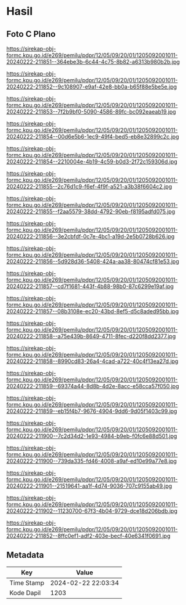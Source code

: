 # Hasil

## Foto C Plano

https://sirekap-obj-formc.kpu.go.id/e269/pemilu/pdpr/12/05/09/20/01/1205092001011-20240222-211851--364ebe3b-6c44-4c75-8b82-a6313b980b2b.jpg

https://sirekap-obj-formc.kpu.go.id/e269/pemilu/pdpr/12/05/09/20/01/1205092001011-20240222-211852--9c108907-e9af-42e8-bb0a-b65f88e5be5e.jpg

https://sirekap-obj-formc.kpu.go.id/e269/pemilu/pdpr/12/05/09/20/01/1205092001011-20240222-211853--7f2b9bf0-5090-4586-89fc-bc092eaeab19.jpg

https://sirekap-obj-formc.kpu.go.id/e269/pemilu/pdpr/12/05/09/20/01/1205092001011-20240222-211854--00d6e5b6-1ec9-49f4-bed5-eb8e32899c2c.jpg

https://sirekap-obj-formc.kpu.go.id/e269/pemilu/pdpr/12/05/09/20/01/1205092001011-20240222-211854--2210004e-4b19-4c59-b0d3-2f72c159306d.jpg

https://sirekap-obj-formc.kpu.go.id/e269/pemilu/pdpr/12/05/09/20/01/1205092001011-20240222-211855--2c76d1c9-f6ef-4f9f-a521-a3b38f6604c2.jpg

https://sirekap-obj-formc.kpu.go.id/e269/pemilu/pdpr/12/05/09/20/01/1205092001011-20240222-211855--f2aa5579-38dd-4792-90eb-f8195adfd075.jpg

https://sirekap-obj-formc.kpu.go.id/e269/pemilu/pdpr/12/05/09/20/01/1205092001011-20240222-211856--3e2cbfdf-0c7e-4bc1-a19d-2e5b0728b626.jpg

https://sirekap-obj-formc.kpu.go.id/e269/pemilu/pdpr/12/05/09/20/01/1205092001011-20240222-211856--5d928d36-5408-424a-aa38-80474cf81e53.jpg

https://sirekap-obj-formc.kpu.go.id/e269/pemilu/pdpr/12/05/09/20/01/1205092001011-20240222-211857--cd7f1681-443f-4b88-98b0-87c6299e19af.jpg

https://sirekap-obj-formc.kpu.go.id/e269/pemilu/pdpr/12/05/09/20/01/1205092001011-20240222-211857--08b3108e-ec20-43bd-8ef5-d5c8aded95bb.jpg

https://sirekap-obj-formc.kpu.go.id/e269/pemilu/pdpr/12/05/09/20/01/1205092001011-20240222-211858--a75e439b-8649-4711-8fec-d220f8dd2377.jpg

https://sirekap-obj-formc.kpu.go.id/e269/pemilu/pdpr/12/05/09/20/01/1205092001011-20240222-211858--8990cd83-26a4-4cad-a722-40c4f13ea27d.jpg

https://sirekap-obj-formc.kpu.go.id/e269/pemilu/pdpr/12/05/09/20/01/1205092001011-20240222-211859--69374a44-8d8b-4d2e-8acc-e58cca57f050.jpg

https://sirekap-obj-formc.kpu.go.id/e269/pemilu/pdpr/12/05/09/20/01/1205092001011-20240222-211859--eb15f4b7-9676-4904-9dd6-9d05f1403c99.jpg

https://sirekap-obj-formc.kpu.go.id/e269/pemilu/pdpr/12/05/09/20/01/1205092001011-20240222-211900--7c2d34d2-1e93-4984-b9eb-f0fc6e88d501.jpg

https://sirekap-obj-formc.kpu.go.id/e269/pemilu/pdpr/12/05/09/20/01/1205092001011-20240222-211900--739da335-fd46-4008-a9af-ed10e99a77e8.jpg

https://sirekap-obj-formc.kpu.go.id/e269/pemilu/pdpr/12/05/09/20/01/1205092001011-20240222-211901--21519641-aa1f-4d74-9036-707c9155ab49.jpg

https://sirekap-obj-formc.kpu.go.id/e269/pemilu/pdpr/12/05/09/20/01/1205092001011-20240222-211902--11230700-67f3-4b04-9729-dce18d206bdb.jpg

https://sirekap-obj-formc.kpu.go.id/e269/pemilu/pdpr/12/05/09/20/01/1205092001011-20240222-211852--8ffc0ef1-adf2-403e-becf-40e6341f0691.jpg


## Metadata

| Key        | Value               |
| ---------- | ------------------- |
| Time Stamp | 2024-02-22 22:03:34 |
| Kode Dapil | 1203                |



